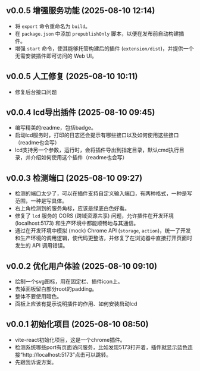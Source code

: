 ## v0.0.5 增强服务功能 (2025-08-10 12:14)
- 将 `export` 命令重命名为 `build`。
- 在 `package.json` 中添加 `prepublishOnly` 脚本，以便在发布前自动构建插件。
- 增强 `start` 命令，使其能够托管构建后的插件 (`extension/dist`)，并提供一个无需安装插件即可访问的 Web UI。

## v0.0.5 人工修复 (2025-08-10 10:11)
- 修复后台接口问题

## v0.0.4 lcd导出插件 (2025-08-10 09:45)
- 编写精美的readme，包括badge。
- 启动lcd服务时，打印的日志还会提示有哪些接口以及如何使用这些接口（readme也会写）
- lcd支持另一个参数，运行时，会将插件导出到指定目录，默认cmd执行目录，并介绍如何使用这个插件（readme也会写）

## v0.0.3 检测端口 (2025-08-10 09:27)
- 检测的端口太少了，可以在插件支持自定义输入端口，有两种格式，一种是写范围，一种是写具体。
- 右上角检测到的服务角标，应该是绿底白色好看。
- 修复了 `lcd` 服务的 CORS (跨域资源共享) 问题，允许插件在开发环境 (localhost:5173) 和生产环境中都能顺畅地与其通信。
- 通过在开发环境中模拟 (mock) Chrome API (`storage`, `action`)，统一了开发和生产环境的调用逻辑，使代码更整洁，并修复了在浏览器中直接打开页面时发生的 API 调用错误。

## v0.0.2 优化用户体验 (2025-08-10 09:10)
- 绘制一个svg图标，用在固定栏、插件icon上。
- 去掉面板留白部分root的padding。
- 整体不要使用暗色。
- 面板上应该有提示说明插件的作用、如何安装启动lcd

## v0.0.1 初始化项目 (2025-08-10 08:50)
- vite-react初始化项目，这是一个chrome插件。
- 检测系统哪些port有页面访问服务，比如发现5173打开着，插件就显示蓝色连接“http://localhost:5173”点击可以跳转。
- 先跟我诉说方案。
